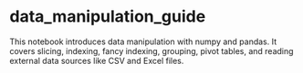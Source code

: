 # data_manipulation_guide
This notebook introduces data manipulation with numpy and pandas. It covers slicing, indexing, fancy indexing, grouping, pivot tables, and reading external data sources like CSV and Excel files.
